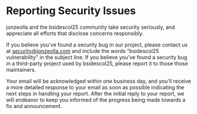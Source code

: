 # Reporting Security Issues

jonzeolla and the bsidescol25 community take security
seriously, and appreciate all efforts that disclose concerns responsibly.

If you believe you've found a security bug in our project, please contact us at
[security@jonzeolla.com](mailto:security@jonzeolla.com) and include the words
"bsidescol25 vulnerability" in the subject line. If you believe
you've found a security bug in a third-party project used by bsidescol25,
please report it to those those maintainers.

Your email will be acknowledged within one business day, and you'll receive a
more detailed response to your email as soon as possible indicating the next
steps in handling your report. After the initial reply to your report, we will
endeavor to keep you informed of the progress being made towards a fix and
announcement.
